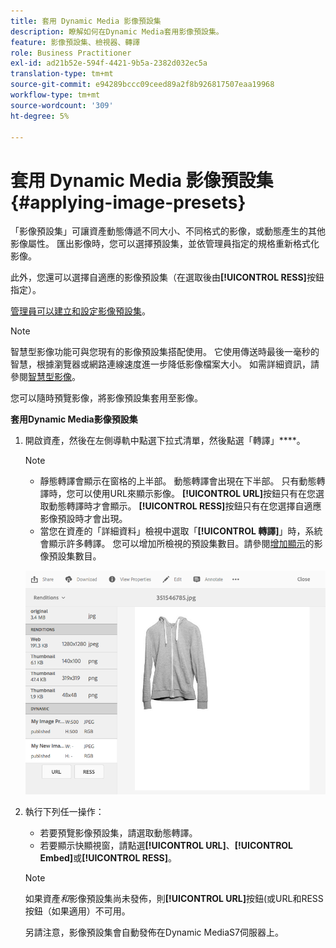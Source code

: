 ```yaml
---
title: 套用 Dynamic Media 影像預設集
description: 瞭解如何在Dynamic Media套用影像預設集。
feature: 影像預設集、檢視器、轉譯
role: Business Practitioner
exl-id: ad21b52e-594f-4421-9b5a-2382d032ec5a
translation-type: tm+mt
source-git-commit: e94289bccc09ceed89a2f8b926817507eaa19968
workflow-type: tm+mt
source-wordcount: '309'
ht-degree: 5%

---
```


# 套用 Dynamic Media 影像預設集 {#applying-image-presets}

「影像預設集」可讓資產動態傳遞不同大小、不同格式的影像，或動態產生的其他影像屬性。 匯出影像時，您可以選擇預設集，並依管理員指定的規格重新格式化影像。

此外，您還可以選擇自適應的影像預設集（在選取後由&#x200B;**[!UICONTROL RESS]**&#x200B;按鈕指定）。

[管理員可以建立和設定影像預設集](managing-image-presets.md)。

>[!NOTE]
>
>智慧型影像功能可與您現有的影像預設集搭配使用。 它使用傳送時最後一毫秒的智慧，根據瀏覽器或網路連線速度進一步降低影像檔案大小。 如需詳細資訊，請參閱[智慧型影像](imaging-faq.md)。

您可以隨時預覽影像，將影像預設集套用至影像。

**套用Dynamic Media影像預設集**

1. 開啟資產，然後在左側導軌中點選下拉式清單，然後點選「轉譯」****。

   >[!NOTE]
   >
   >* 靜態轉譯會顯示在窗格的上半部。 動態轉譯會出現在下半部。 只有動態轉譯時，您可以使用URL來顯示影像。 **[!UICONTROL URL]**&#x200B;按鈕只有在您選取動態轉譯時才會顯示。 **[!UICONTROL RESS]**&#x200B;按鈕只有在您選擇自適應影像預設時才會出現。
      >
      >
   * 當您在資產的「詳細資料」檢視中選取「**[!UICONTROL 轉譯]**」時，系統會顯示許多轉譯。 您可以增加所檢視的預設集數目。請參閱[增加顯示](managing-image-presets.md#increasing-or-decreasing-the-number-of-image-presets-that-display)的影像預設集數目。


   ![chlimage_1-208](assets/chlimage_1-208.png)

1. 執行下列任一操作：

   * 若要預覽影像預設集，請選取動態轉譯。
   * 若要顯示快顯視窗，請點選&#x200B;**[!UICONTROL URL]**、**[!UICONTROL Embed]**&#x200B;或&#x200B;**[!UICONTROL RESS]**。

   >[!NOTE]
   >
   >如果資產&#x200B;*和*&#x200B;影像預設集尚未發佈，則&#x200B;**[!UICONTROL URL]**&#x200B;按鈕(或URL和RESS按鈕（如果適用）不可用。
   >
   >另請注意，影像預設集會自動發佈在Dynamic MediaS7伺服器上。
